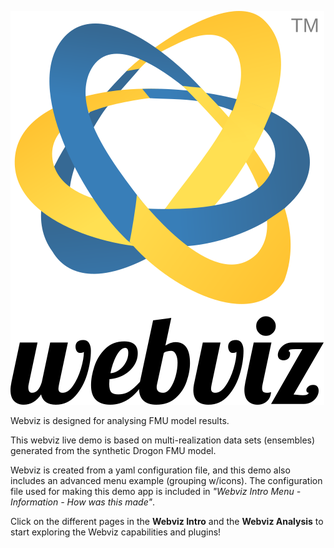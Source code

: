 ![width=40%,height=300px](./webviz-logo.svg "Welcome to the webviz-subsurface example application.")

Webviz is designed for analysing FMU model results.

This webviz live demo is based on multi-realization data sets (ensembles) generated from the synthetic Drogon FMU model.

Webviz is created from a yaml configuration file, and this demo also includes an advanced menu example (grouping w/icons).
The configuration file used for making this demo app is included in *"Webviz Intro Menu - Information - How was this made"*.

Click on the different pages in the **Webviz Intro** and the **Webviz Analysis** to start exploring the Webviz capabilities and plugins!
